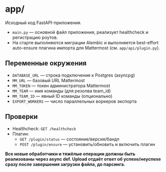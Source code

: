 # app/

Исходный код FastAPI-приложения.

- `main.py` — основной файл приложения, реализует healthcheck и регистрацию роутов. 
- На старте выполняются миграции Alembic и выполняется best-effort auto-ensure плагина импорта для Mattermost (см. `app/api/plugin.py`).

## Переменные окружения
- `DATABASE_URL` — строка подключения к Postgres (asyncpg)
- `MM_URL` — базовый URL Mattermost
- `MM_TOKEN` — токен администратора Mattermost
- `MM_TEAM` — имя команды (для резолва team_id)
- `MM_TEAM_ID` — явный ID команды (опционально)
- `EXPORT_WORKERS` — число параллельных воркеров экспорта

## Проверки
- Healthcheck: `GET /healthcheck`
- Плагин:
  - `GET /plugin/status` — состояние/версия/бандл
  - `POST /plugin/ensure` — установить/обновить и включить плагин

**Все новые обработчики и тяжёлые операции должны быть реализованы через async def. Upload отдаёт ответ об успехе/неуспехе сразу после завершения загрузки файла, до парсинга.**